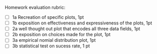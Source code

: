 Homework evaluation rubric: 

- [ ] 1a Recreation of specific plots, 1pt
- [ ] 1b exposition on effectiveness and expressiveness of the plots, 1pt
- [ ] 2a well thought out plot that encodes all three data fields, 1pt
- [ ] 2b exposition on choices made for the plot, 1pt
- [ ] 3a empirical nomial distribution plot, 1pt
- [ ] 3b statistical test on sucess rate, 1 pt
